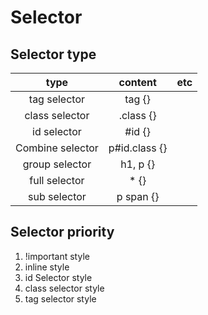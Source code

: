 # Selector

## Selector type

|       type       |    content    | etc |
| :--------------: | :-----------: | :-: |
|   tag selector   |    tag {}     |     |
|  class selector  |   .class {}   |     |
|   id selector    |    #id {}     |     |
| Combine selector | p#id.class {} |     |
|  group selector  |   h1, p {}    |     |
|  full selector   |     \* {}     |     |
|   sub selector   |   p span {}   |     |

## Selector priority

1. !important style
2. inline style
3. id Selector style
4. class selector style
5. tag selector style
